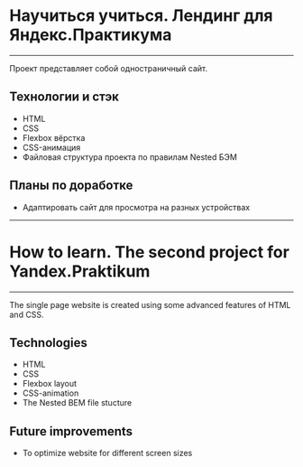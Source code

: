 # Научиться учиться. Лендинг для Яндекс.Практикума
---

Проект представляет собой одностраничный сайт.

## Технологии и стэк
* HTML
* CSS
* Flexbox вёрстка
* CSS-анимация
* Файловая структура проекта по правилам Nested БЭМ

## Планы по доработке
* Адаптировать сайт для просмотра на разных устройствах

---

# How to learn. The second project for Yandex.Praktikum
---

The single page website is created using some advanced features of HTML and CSS.

## Technologies
* HTML
* CSS
* Flexbox layout
* CSS-animation
* The Nested BEM file stucture

## Future improvements
* To optimize website for different screen sizes
